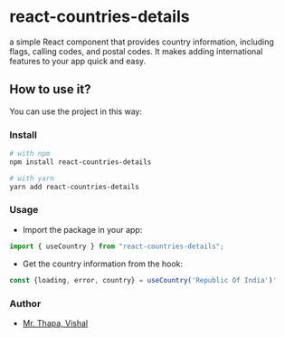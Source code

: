 # react-countries-details

a simple React component that provides country information, including flags, calling codes, and postal codes. It makes adding international features to your app quick and easy.

## How to use it?

You can use the project in this way:

### Install

```bash
# with npm
npm install react-countries-details

# with yarn
yarn add react-countries-details
```

### Usage

- Import the package in your app:

```js
import { useCountry } from "react-countries-details";
```

- Get the country information from the hook:

```js
const {loading, error, country} = useCountry('Republic Of India')'
```

### Author

- [Mr. Thapa, Vishal](https://vishalthapa.netlify.app/)
